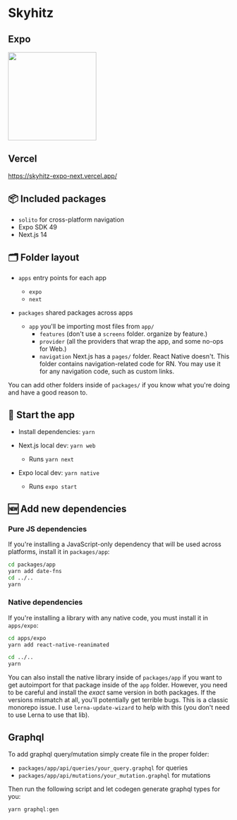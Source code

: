 # Skyhitz

## Expo

<img src="https://qr.expo.dev/expo-go?owner=skyhitz&slug=skyhitz&releaseChannel=staging&host=exp.host" width=200/>

## Vercel

https://skyhitz-expo-next.vercel.app/

## 📦 Included packages

- `solito` for cross-platform navigation
- Expo SDK 49
- Next.js 14

## 🗂 Folder layout

- `apps` entry points for each app

  - `expo`
  - `next`

- `packages` shared packages across apps
  - `app` you'll be importing most files from `app/`
    - `features` (don't use a `screens` folder. organize by feature.)
    - `provider` (all the providers that wrap the app, and some no-ops for Web.)
    - `navigation` Next.js has a `pages/` folder. React Native doesn't. This folder contains navigation-related code for RN. You may use it for any navigation code, such as custom links.

You can add other folders inside of `packages/` if you know what you're doing and have a good reason to.

## 🏁 Start the app

- Install dependencies: `yarn`

- Next.js local dev: `yarn web`
  - Runs `yarn next`
- Expo local dev: `yarn native`
  - Runs `expo start`

## 🆕 Add new dependencies

### Pure JS dependencies

If you're installing a JavaScript-only dependency that will be used across platforms, install it in `packages/app`:

```sh
cd packages/app
yarn add date-fns
cd ../..
yarn
```

### Native dependencies

If you're installing a library with any native code, you must install it in `apps/expo`:

```sh
cd apps/expo
yarn add react-native-reanimated

cd ../..
yarn
```

You can also install the native library inside of `packages/app` if you want to get autoimport for that package inside of the `app` folder. However, you need to be careful and install the _exact_ same version in both packages. If the versions mismatch at all, you'll potentially get terrible bugs. This is a classic monorepo issue. I use `lerna-update-wizard` to help with this (you don't need to use Lerna to use that lib).

## Graphql

To add graphql query/mutation simply create file in the proper folder:

- `packages/app/api/queries/your_query.graphql` for queries
- `packages/app/api/mutations/your_mutation.graphql` for mutations

Then run the following script and let codegen generate graphql types for you:

```sh
yarn graphql:gen
```
